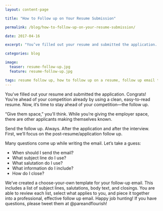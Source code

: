 ```yaml
---
layout: content-page

title: "How to Follow up on Your Resume Submission"

permalink: /blog/how-to-follow-up-on-your-resume-submission/

date: 2017-04-16

excerpt: "You’ve filled out your resume and submitted the application. Congrats! You’re ahead of your competition already by using a clean, easy-to-read resume. Now, it’s time to stay ahead of your competition—the follow up."

categories: blog

image:
  teaser: resume-follow-up.jpg
  feature: resume-follow-up.jpg

tags: resume follow up, how to follow up on a resume, follow up email template, when to follow up
---
```


You’ve filled out your resume and submitted the application. Congrats! You’re ahead of your competition already by using a clean, easy-to-read resume. Now, it’s time to stay ahead of your competition—the follow up. 

“Give them space,” you’ll think. While you’re giving the employer space, there are other applicants making themselves known. 

Send the follow up. Always. After the application and after the interview. First, we’ll focus on the post-resume/application follow up. 

Many questions come up while writing the email. Let’s take a guess: 

<ul>
	<li>When should I send the email?</li>
	<li>What subject line do I use?</li>
	<li>What salutation do I use?</li>
	<li>What information do I include?</li> 
	<li>How do I close?</li>
</ul>

We’ve created a choose-your-own template for your follow-up email. This includes a list of subject lines, salutations, body text, and closings. You are able to review each list, select what applies to you, and piece it together into a professional, effective follow up email. Happy job hunting! If you have questions, please tweet them at @pareandflourish! 

